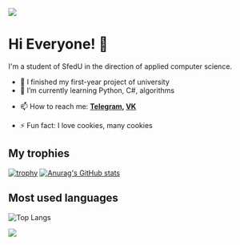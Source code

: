 ![](https://komarev.com/ghpvc/?username=Pr0gger1)
# Hi Everyone! 👋
I'm a student of SfedU in the direction of applied computer science.


- 🔭 I finished my first-year project of university
- 🌱 I’m currently learning Python, C#, algorithms

<!-- 👯 I’m looking to collaborate on ...
- 🤔 I’m looking for help with ...
- 💬 Ask me about ... -->
- 📫 How to reach me:  **[Telegram](https://t.me/progger01), [VK](https://vk.com/lord_of_badcode)**
<!-- - 😄 Pronouns: ... -->
- ⚡ Fun fact: I love cookies, many cookies

## My trophies
[![trophy](https://github-profile-trophy.vercel.app/?username=Pr0gger1&theme=onedark)](https://github.com/ryo-ma/github-profile-trophy)
[![Anurag's GitHub stats](https://github-readme-stats.vercel.app/api?username=Pr0gger1&show_icons=true&theme=dracula)](https://github.com/anuraghazra/github-readme-stats)

## Most used languages
![Top Langs](https://github-readme-stats.vercel.app/api/top-langs/?username=Pr0gger1&layout=compact&theme=dark&hide_border=true)

![](https://github-profile-summary-cards.vercel.app/api/cards/profile-details?username=Pr0gger1&theme=solarized_dark)
